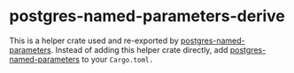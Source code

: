 # postgres-named-parameters-derive

This is a helper crate used and re-exported by
[postgres-named-parameters](https://crates.io/crates/postgres-named-parameters/).
Instead of adding this helper crate directly, add
[postgres-named-parameters](https://crates.io/crates/postgres-named-parameters/)
to your `Cargo.toml.`
